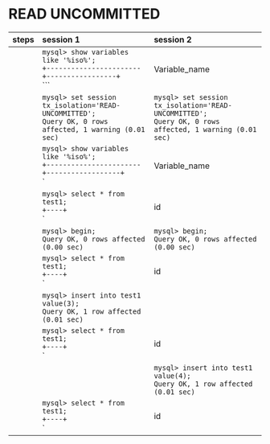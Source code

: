 # READ UNCOMMITTED

| steps | session 1                                                    | session 2                                                    |
| :---- | :----------------------------------------------------------- | :----------------------------------------------------------- |
|       | `mysql> show variables like '%iso%';` <br>  `+-----------------------+-----------------+` <br> ```| Variable_name         | Value           |``` <br> `+-----------------------+-----------------+` <br> `| transaction_isolation | REPEATABLE-READ |` <br> `| tx_isolation          | REPEATABLE-READ |` <br> `+-----------------------+-----------------+` <br> `2 rows in set (0.02 sec)` | `mysql> show variables like '%iso%';` <br> `+-----------------------+-----------------+` <br> `| Variable_name         | Value           |` <br> `+-----------------------+-----------------+` <br> `| transaction_isolation | REPEATABLE-READ |` <br> `| tx_isolation          | REPEATABLE-READ |` <br> `+-----------------------+-----------------+` <br> `2 rows in set (0.02 sec)` |
|       | `mysql> set session tx_isolation='READ-UNCOMMITTED';` <br> `Query OK, 0 rows affected, 1 warning (0.01 sec)` | `mysql> set session tx_isolation='READ-UNCOMMITTED';` <br> `Query OK, 0 rows affected, 1 warning (0.01 sec)` |
|       | `mysql> show variables like '%iso%';` <br> `+-----------------------+------------------+` <br>  `| Variable_name         | Value            |` <br> `+-----------------------+------------------+` <br> `| transaction_isolation | READ-UNCOMMITTED |` <br> `| tx_isolation          | READ-UNCOMMITTED |` <br> `+-----------------------+------------------+` <br> `2 rows in set (0.01 sec)` |                                                              |
|       | `mysql> select * from test1;` <br> `+----+` <br> `| id |` <br> `+----+` <br> `|  1 |` <br> `|  2 |` <br> `+----+` <br> `2 rows in set (0.01 sec)` | `mysql> select * from test1;` <br> `+----+` <br> `| id |` <br> `+----+` <br> `|  1 |` <br> `|  2 |` <br> `+----+` <br> `2 rows in set (0.01 sec)` |
|       | `mysql> begin;` <br> `Query OK, 0 rows affected (0.00 sec)`  | `mysql> begin;` <br> `Query OK, 0 rows affected (0.00 sec)`  |
|       | `mysql> select * from test1;` <br> `+----+` <br> `| id |` <br> `+----+` <br> `|  1 |` <br> `|  2 |` <br> `+----+` <br> `2 rows in set (0.00 sec)` | `mysql> select * from test1;` <br> `+----+` <br> `| id |` <br> `+----+` <br> `|  1 |` <br> `|  2 |` <br> `+----+` <br> `2 rows in set (0.00 sec)` |
|       | `mysql> insert into test1 value(3);` <br> `Query OK, 1 row affected (0.01 sec)` |                                                              |
|       | `mysql> select * from test1;` <br> `+----+` <br> `| id |` <br> `+----+` <br> `|  1 |` <br> `|  2 |` <br> `|  3 |` <br> `+----+` <br> `3 rows in set (0.01 sec)` | `mysql> select * from test1;` <br> `+----+` <br> `| id |` <br> `+----+` <br> `|  1 |` <br> `|  2 |` <br> `+----+` <br> `2 rows in set (0.00 sec)` |
|       |                                                              | `mysql> insert into test1 value(4);` <br> `Query OK, 1 row affected (0.01 sec)` |
|       | `mysql> select * from test1;`<br>`+----+`<br>`| id |`<br>`+----+`<br>`|  1 |`<br>`|  2 |`<br>`|  3 |`<br>`|  4 |`<br>`+----+`<br>`4 rows in set (0.01 sec)` | `mysql> select * from test1;` <br> `+----+` <br> `| id |` <br> `+----+` <br> `|  1 |` <br> `|  2 |` <br> `|  4 |` <br> `+----+` <br> `3 rows in set (0.01 sec)` |



